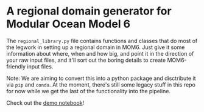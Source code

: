 # A regional domain generator for Modular Ocean Model 6

The `regional_library.py` file contains functions and classes that do most of the legwork in setting up a regional domain in MOM6.
Just give it some information about where, when and how big, and point it in the direction of your raw input files, and it'll sort out the boring details to create MOM6-friendly input files.

Note: We are aiming to convert this into a python package and disctribute it via `pip` and `conda`. At the moment, there's still some legacy stuff in this repo for now while we get the last of the functionality into the pipeline.

Check out the [demo notebook](https://nbviewer.org/github/COSIMA/mom6-regional-scripts/blob/master/demo.ipynb)!
